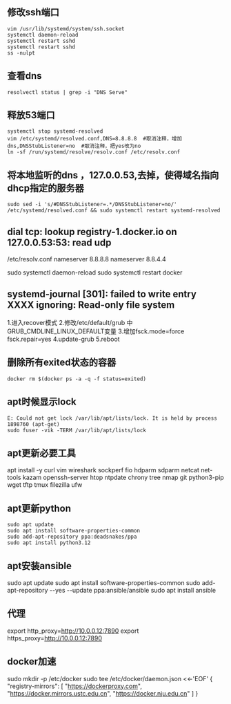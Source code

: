 ## 修改ssh端口
```
vim /usr/lib/systemd/system/ssh.socket
systemctl daemon-reload
systemctl restart sshd
systemctl restart sshd
ss -nulpt
```

## 查看dns
```
resolvectl status | grep -i "DNS Serve"
```

## 释放53端口
```
systemctl stop systemd-resolved
vim /etc/systemd/resolved.conf,DNS=8.8.8.8  #取消注释，增加dns,DNSStubListener=no  #取消注释，把yes改为no
ln -sf /run/systemd/resolve/resolv.conf /etc/resolv.conf
```

## 将本地监听的dns ，127.0.0.53,去掉，使得域名指向dhcp指定的服务器
```
sudo sed -i 's/#DNSStubListener=.*/DNSStubListener=no/' /etc/systemd/resolved.conf && sudo systemctl restart systemd-resolved
```

##  dial tcp: lookup registry-1.docker.io on 127.0.0.53:53: read udp
/etc/resolv.conf
nameserver 8.8.8.8
nameserver 8.8.4.4

sudo systemctl daemon-reload
sudo systemctl restart docker

##  systemd-journal [301]: failed to write entry  XXXX  ignoring: Read-only file system
1.进入recover模式
2.修改/etc/default/grub 中 GRUB_CMDLINE_LINUX_DEFAULT变量
3.增加fsck.mode=force fsck.repair=yes
4.update-grub
5.reboot


## 删除所有exited状态的容器
```
docker rm $(docker ps -a -q -f status=exited)
```


## apt时候显示lock
```
E: Could not get lock /var/lib/apt/lists/lock. It is held by process 1898760 (apt-get)
sudo fuser -vik -TERM /var/lib/apt/lists/lock
```

## apt更新必要工具
apt install -y curl vim wireshark sockperf fio hdparm sdparm netcat net-tools kazam openssh-server htop ntpdate chrony tree nmap  git python3-pip wget tftp tmux filezilla ufw




## apt更新python
```
sudo apt update
sudo apt install software-properties-common
sudo add-apt-repository ppa:deadsnakes/ppa
sudo apt install python3.12
```

## apt安装ansible 
sudo apt update
sudo apt install software-properties-common
sudo add-apt-repository --yes --update ppa:ansible/ansible
sudo apt install ansible

## 代理
export http_proxy=http://10.0.0.12:7890
export https_proxy=http://10.0.0.12:7890


## docker加速
sudo mkdir -p /etc/docker
sudo tee /etc/docker/daemon.json <<-'EOF'
{
    "registry-mirrors": [
        "https://dockerproxy.com",
        "https://docker.mirrors.ustc.edu.cn",
        "https://docker.nju.edu.cn"
    ]
}
